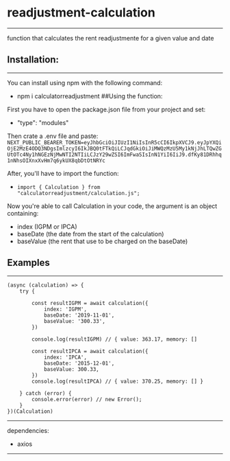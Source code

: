 # readjustment-calculation
-----------------------------------------------------------------

function that calculates the rent readjustmente for a given value and date

## Installation:
-----------------------------------------------------------------

You can install using npm with the following command:
- npm i calculatorreadjustment
##Using the function:

First you have to open the package.json file from your project and set:
- "type": "modules"

Then crate a .env file and paste:
``` NEXT_PUBLIC_BEARER_TOKEN=eyJhbGciOiJIUzI1NiIsInR5cCI6IkpXVCJ9.eyJpYXQiOjE2MzE4ODQ3NDgsImlzcyI6IkJBQ0tFTkQiLCJqdGkiOiJiMWQzMzU5My1kNjJhLTQwZGUtOTc4Ny1hNGEzNjMwNTI2NTIiLCJzY29wZSI6ImFwaSIsInN1YiI6IiJ9.dfKy81DRhhq1nNhsOIXnxXvHm7q6ykUX8qbDtOtNRYc ```

After, you'll have to import the function:

- ```import { Calculation } from "calculatorreadjustment/calculation.js";```

Now you're able to call Calculation in your code, the argument is an object containing:
- index (IGPM or IPCA)
- baseDate (the date from the start of the calculation)
- baseValue (the rent that use to be charged on the baseDate)

## Examples
-----------------------------------------------------------------

```
(async (calculation) => {
    try {

        const resultIGPM = await calculation({
            index: 'IGPM',
            baseDate: '2019-11-01',
            baseValue: '300.33',
        })
        
        console.log(resultIGPM) // { value: 363.17, memory: []

        const resultIPCA = await calculation({
            index: 'IPCA',
            baseDate: '2015-12-01',
            baseValue: 300.33,
        })
        console.log(resultIPCA) // { value: 370.25, memory: [] }

    } catch (error) {
        console.error(error) // new Error();
    }
})(Calculation)
```


-----------------------------------------------------------------
dependencies: 
- axios
-----------------------------------------------------------------
